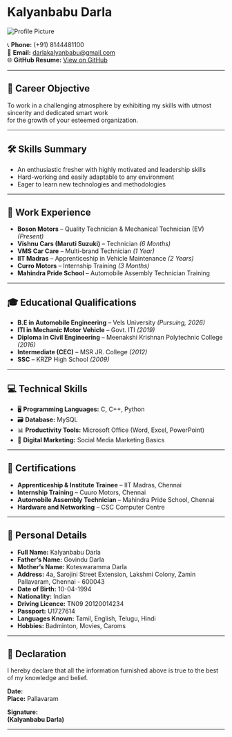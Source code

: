 # Kalyanbabu Darla

![Profile Picture]("C:\Darla\pic.jpg".jpg)

📞 **Phone:** (+91) 8144481100  
📧 **Email:** darlakalyanbabu@gmail.com  
🌐 **GitHub Resume:** [View on GitHub](https://kalyanbabudarla.github.io/MyResume/)

---

## 🎯 Career Objective

To work in a challenging atmosphere by exhibiting my skills with utmost sincerity and dedicated smart work  
for the growth of your esteemed organization.

---

## 🛠️ Skills Summary

- An enthusiastic fresher with highly motivated and leadership skills  
- Hard-working and easily adaptable to any environment  
- Eager to learn new technologies and methodologies
---

## 🧰 Work Experience

- **Boson Motors** – Quality Technician & Mechanical Technician (EV) *(Present)*  
- **Vishnu Cars (Maruti Suzuki)** – Technician *(6 Months)*  
- **VMS Car Care** – Multi-brand Technician *(1 Year)*  
- **IIT Madras** – Apprenticeship in Vehicle Maintenance *(2 Years)*  
- **Curro Motors** – Internship Training *(3 Months)*  
- **Mahindra Pride School** – Automobile Assembly Technician Training
---

## 🎓 Educational Qualifications

- **B.E in Automobile Engineering** – Vels University *(Pursuing, 2026)*  
- **ITI in Mechanic Motor Vehicle** – Govt. ITI *(2019)*  
- **Diploma in Civil Engineering** – Meenakshi Krishnan Polytechnic College *(2016)*  
- **Intermediate (CEC)** – MSR JR. College *(2012)*  
- **SSC** – KRZP High School *(2009)*
---

## 💻 Technical Skills

- 🖥️ **Programming Languages:** C, C++, Python  
- 🗃️ **Database:** MySQL  
- 📊 **Productivity Tools:** Microsoft Office (Word, Excel, PowerPoint)  
- 📣 **Digital Marketing:** Social Media Marketing Basics
---

## 🏅 Certifications

- **Apprenticeship & Institute Trainee** – IIT Madras, Chennai
- **Internship Training** – Cuuro Motors, Chennai  
- **Automobile Assembly Technician** – Mahindra Pride School, Chennai  
- **Hardware and Networking** – CSC Computer Centre
---

## 👤 Personal Details

- **Full Name:** Kalyanbabu Darla  
- **Father’s Name:** Govindu Darla  
- **Mother’s Name:** Koteswaramma Darla  
- **Address:** 4a, Sarojini Street Extension, Lakshmi Colony, Zamin Pallavaram, Chennai - 600043  
- **Date of Birth:** 10-04-1994  
- **Nationality:** Indian  
- **Driving Licence:** TN09 20120014234  
- **Passport:** U1727614  
- **Languages Known:** Tamil, English, Telugu, Hindi  
- **Hobbies:** Badminton, Movies, Caroms
---

## 📜 Declaration

I hereby declare that all the information furnished above is true to the best of my knowledge and belief.  

**Date:**  
**Place:** Pallavaram  

**Signature:**  
**(Kalyanbabu Darla)**

---
